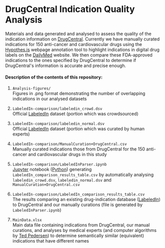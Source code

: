 
# DrugCentral Indication Quality Analysis

Materials and data generated and analysed to assess the quality of the indication information on [DrugCentral](http://drugcentral.org/). Currently we have manually curated indications for 150 anti-cancer and cardiovascular drugs using the [Hypothes.is](https://web.hypothes.is/) webpage annotation tool to highlight indications in digital drug labels on the [DailyMed](https://dailymed.nlm.nih.gov) website. We then compare these FDA-approved indications to the ones specified by DrugCentral to determine if DrugCentral's information is accurate and precise enough.

#### Description of the contents of this repository:

1. `Analysis-figures/`<br>Figures in .png format demonstrating the number of overlapping indications in our analysed datasets

2. `LabeledIn-comparison/labeledin_crowd.dsv`<br>Official [LabeledIn](https://ftp.ncbi.nlm.nih.gov/pub/lu/LabeledIn/) dataset (portion which was crowdsourced)

3. `LabeledIn-comparison/labeledin_normal.dsv`<br>Official [LabeledIn](https://ftp.ncbi.nlm.nih.gov/pub/lu/LabeledIn/) dataset (portion which was curated by human experts)

4. `LabeledIn-comparison/ManualCuration+DrugCentral.csv`<br>Manually curated indications those from DrugCentral for the 150 anti-cancer and cardiovascular drugs in this study 

5. `LabeledIn-comparison/LabeledInParser.ipynb`<br>[Jupyter](http://jupyter.org/) notebook ([Python](https://www.python.org/)) generating `LabeledIn_comparison_results_table.csv` by automatically analysing `labeledin_crowd.dsv`, `labeledin_normal.dsv` and `ManualCuration+DrugCentral.csv`

6. `LabeledIn-comparison/LabeledIn_comparison_results_table.csv`<br>The results comparing an existing drug-indication database ([LabeledIn](https://ftp.ncbi.nlm.nih.gov/pub/lu/LabeledIn/)) to DrugCentral and our manually curations (file is generated by `LabeledInParser.ipynb`)

7. `MainData.xlsx`<br>Main data file containing indications from DrugCentral, our manual curations, and analyses by medical experts (and computer algorithms by [Ted Pedersen](http://www.d.umn.edu/~tpederse/umls-similarity.html)) to determine semantically similar (equivalent) indications that have different names 